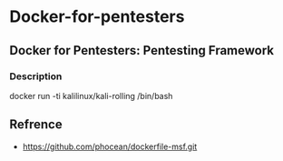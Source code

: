 # Docker-for-pentesters
## Docker for Pentesters: Pentesting Framework 

### Description

docker run -ti kalilinux/kali-rolling /bin/bash



## Refrence 
- https://github.com/phocean/dockerfile-msf.git